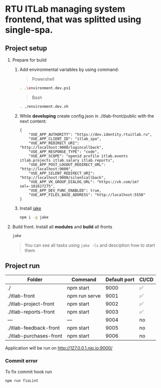 # RTU ITLab managing system frontend, that was splitted using single-spa.

## Project setup

1. Prepare for build

   1. Add environmental variables by using command:

      > Powershell

      ```bash
      . .\environment.dev.ps1
      ```

      > Bash

      ```bash
      . ./environment.dev.sh
      ```

   2. While **developing** create config.json in ./itlab-front/public with the next content:

      ```
      {
          "VUE_APP_AUTHORITY": "https://dev.identity.rtuitlab.ru",
          "VUE_APP_CLIENT_ID": "itlab_spa",
          "VUE_APP_REDIRECT_URI": "http://localhost:9000/logincallback",
          "VUE_APP_RESPONSE_TYPE": "code",
          "VUE_APP_SCOPE": "openid profile itlab.events itlab.projects itlab.salary itlab.reports",
          "VUE_APP_POST_LOGOUT_REDIRECT_URL": "http://localhost:9000",
          "VUE_APP_SILENT_REDIRECT_URI": "http://localhost:9000/silentcallback",
          "VUE_APP_VK_GROUP_DIALOG_URL": "https://vk.com/im?sel=-181627275",
          "VUE_APP_DEV_FUNC_ENABLED": true,
          "VUE_APP_FILES_BASE_ADDRESS": "http://localhost:5550"
      }
      ```

   3. Install [jake](https://jakejs.com/)
      ```bash
      npm i -g jake
      ```

2. Build front. Install all **modules** and **build** all fronts
   ```bash
   jake
   ```
   > You can see all tasks using `jake -ls` and desciption how to start them

## Project run

| Folder                  | Command       | Default port | CI/CD              |
| ----------------------- | ------------- | ------------ | ------------------ |
| ./                      | npm start     | 9000         | :white_check_mark: |
| ./itlab-front           | npm run serve | 9001         | :white_check_mark: |
| ./itlab-project-front   | npm start     | 9002         | :white_check_mark: |
| ./itlab-reports-front   | npm start     | 9003         | :white_check_mark: |
| —                       | —             | 9004         | no                 |
| ./itlab-feedback-front  | npm start     | 9005         | no                 |
| ./itlab-purchases-front | npm start     | 9006         | no                 |

Application will be run on http://127.0.0.1.nip.io:9000/

### Commit error

To fix commit hook run

```bash
npm run fixLint
```
